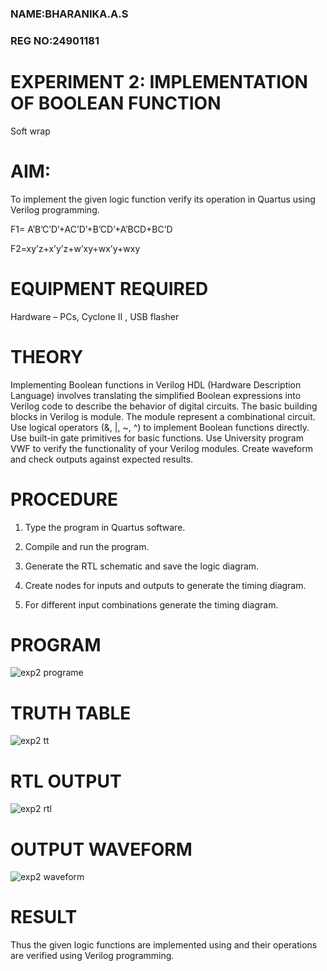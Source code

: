 ###  NAME:BHARANIKA.A.S
### REG NO:24901181
# EXPERIMENT 2: IMPLEMENTATION OF BOOLEAN FUNCTION 
Soft wrap
# AIM:

To implement the given logic function verify its operation in Quartus using Verilog programming.

F1= A’B’C’D’+AC’D’+B’CD’+A’BCD+BC’D 

F2=xy’z+x’y’z+w’xy+wx’y+wxy

# EQUIPMENT REQUIRED

Hardware – PCs, Cyclone II , USB flasher

# THEORY
Implementing Boolean functions in Verilog HDL (Hardware Description Language) involves translating the simplified Boolean expressions into Verilog code to describe the behavior of digital circuits. The basic building blocks in Verilog is module. The module represent a combinational circuit. Use logical operators (&, |, ~, ^) to implement Boolean functions directly. Use built-in gate primitives for basic functions. Use University program VWF to verify the functionality of your Verilog modules. Create waveform and check outputs against expected results.

# PROCEDURE

1.	Type the program in Quartus software.

2.	Compile and run the program.

3.	Generate the RTL schematic and save the logic diagram.

4.	Create nodes for inputs and outputs to generate the timing diagram.

5.	For different input combinations generate the timing diagram.


# PROGRAM
![exp2 programe](https://github.com/user-attachments/assets/e5770d09-cca3-4804-99f5-7fad235537b6)

# TRUTH TABLE
![exp2 tt](https://github.com/user-attachments/assets/16da6806-ee49-4940-9944-113276fd7001)

# RTL OUTPUT
![exp2 rtl](https://github.com/user-attachments/assets/2514796b-244b-4af8-b40a-aad873328f56)

# OUTPUT WAVEFORM
![exp2 waveform](https://github.com/user-attachments/assets/ca814ff6-395e-4a4f-a65f-3c22dfcc3e94)

# RESULT

Thus the given logic functions are implemented using and their operations are verified using Verilog programming.

